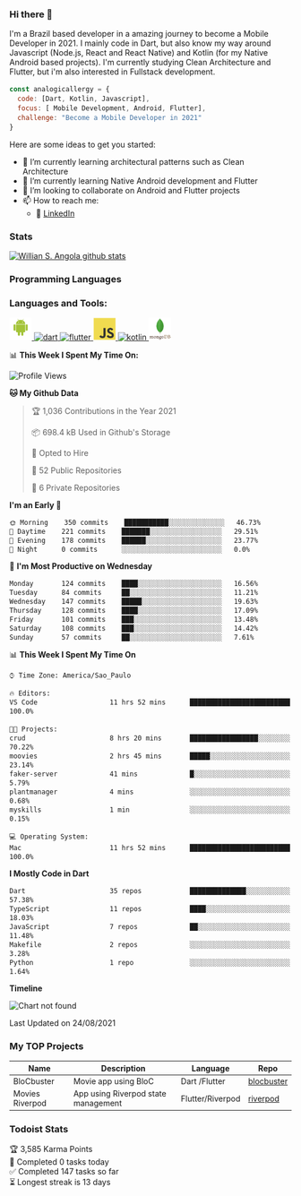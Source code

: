 ### Hi there 👋

I'm a Brazil based developer in a amazing journey to become a Mobile Developer in 2021. I mainly code in Dart, but also know my way around Javascript (Node.js, React and React Native) and Kotlin (for my Native Android based projects). I'm currently studying Clean Architecture and Flutter, but i'm also interested in Fullstack development.

```javascript
const analogicallergy = {
  code: [Dart, Kotlin, Javascript],
  focus: [ Mobile Development, Android, Flutter],
  challenge: "Become a Mobile Developer in 2021"
}
```

Here are some ideas to get you started:

- 🔭  I’m currently learning architectural patterns such as Clean Architecture
- 🌱  I’m currently learning Native Android development and Flutter
- 👯  I’m looking to collaborate on Android and Flutter projects
- 📫  How to reach me:
  -  :office: [LinkedIn](https://www.linkedin.com/in/wsabsi/)

### Stats

[![Willian S. Angola github stats](https://github-readme-stats.vercel.app/api?username=w0ken0ne&count_private=true&show_icons=true&theme=radical&hide_rank=false)](https://github.com/anuraghazra/github-readme-stats)

### Programming Languages

<h3 align="left">Languages and Tools:</h3>
<p align="left"> <a href="https://developer.android.com" target="_blank"> <img src="https://raw.githubusercontent.com/devicons/devicon/master/icons/android/android-original-wordmark.svg" alt="android" width="40" height="40"/> </a> <a href="https://dart.dev" target="_blank"> <img src="https://www.vectorlogo.zone/logos/dartlang/dartlang-icon.svg" alt="dart" width="40" height="40"/> </a> <a href="https://flutter.dev" target="_blank"> <img src="https://www.vectorlogo.zone/logos/flutterio/flutterio-icon.svg" alt="flutter" width="40" height="40"/> </a> <a href="https://developer.mozilla.org/en-US/docs/Web/JavaScript" target="_blank"> <img src="https://raw.githubusercontent.com/devicons/devicon/master/icons/javascript/javascript-original.svg" alt="javascript" width="40" height="40"/> </a> <a href="https://kotlinlang.org" target="_blank"> <img src="https://www.vectorlogo.zone/logos/kotlinlang/kotlinlang-icon.svg" alt="kotlin" width="40" height="40"/> </a> <a href="https://www.mongodb.com/" target="_blank"> <img src="https://raw.githubusercontent.com/devicons/devicon/master/icons/mongodb/mongodb-original-wordmark.svg" alt="mongodb" width="40" height="40"/> </a> </p>


📊 **This Week I Spent My Time On:**

<!--START_SECTION:waka-->
![Profile Views](http://img.shields.io/badge/Profile%20Views-0-blue)

**🐱 My Github Data** 

> 🏆 1,036 Contributions in the Year 2021
 > 
> 📦 698.4 kB Used in Github's Storage 
 > 
> 💼 Opted to Hire
 > 
> 📜 52 Public Repositories 
 > 
> 🔑 6 Private Repositories  
 > 
**I'm an Early 🐤** 

```text
🌞 Morning    350 commits    ███████████░░░░░░░░░░░░░░   46.73% 
🌆 Daytime    221 commits    ███████░░░░░░░░░░░░░░░░░░   29.51% 
🌃 Evening    178 commits    ██████░░░░░░░░░░░░░░░░░░░   23.77% 
🌙 Night      0 commits      ░░░░░░░░░░░░░░░░░░░░░░░░░   0.0%

```
📅 **I'm Most Productive on Wednesday** 

```text
Monday       124 commits    ████░░░░░░░░░░░░░░░░░░░░░   16.56% 
Tuesday      84 commits     ██░░░░░░░░░░░░░░░░░░░░░░░   11.21% 
Wednesday    147 commits    █████░░░░░░░░░░░░░░░░░░░░   19.63% 
Thursday     128 commits    ████░░░░░░░░░░░░░░░░░░░░░   17.09% 
Friday       101 commits    ███░░░░░░░░░░░░░░░░░░░░░░   13.48% 
Saturday     108 commits    ███░░░░░░░░░░░░░░░░░░░░░░   14.42% 
Sunday       57 commits     ██░░░░░░░░░░░░░░░░░░░░░░░   7.61%

```


📊 **This Week I Spent My Time On** 

```text
⌚︎ Time Zone: America/Sao_Paulo

🔥 Editors: 
VS Code                  11 hrs 52 mins      █████████████████████████   100.0%

🐱‍💻 Projects: 
crud                     8 hrs 20 mins       █████████████████░░░░░░░░   70.22% 
moovies                  2 hrs 45 mins       █████░░░░░░░░░░░░░░░░░░░░   23.14% 
faker-server             41 mins             █░░░░░░░░░░░░░░░░░░░░░░░░   5.79% 
plantmanager             4 mins              ░░░░░░░░░░░░░░░░░░░░░░░░░   0.68% 
myskills                 1 min               ░░░░░░░░░░░░░░░░░░░░░░░░░   0.15%

💻 Operating System: 
Mac                      11 hrs 52 mins      █████████████████████████   100.0%

```

**I Mostly Code in Dart** 

```text
Dart                     35 repos            ██████████████░░░░░░░░░░░   57.38% 
TypeScript               11 repos            ████░░░░░░░░░░░░░░░░░░░░░   18.03% 
JavaScript               7 repos             ██░░░░░░░░░░░░░░░░░░░░░░░   11.48% 
Makefile                 2 repos             ░░░░░░░░░░░░░░░░░░░░░░░░░   3.28% 
Python                   1 repo              ░░░░░░░░░░░░░░░░░░░░░░░░░   1.64%

```


**Timeline**

![Chart not found](https://raw.githubusercontent.com/w0ken0ne/w0ken0ne/main/charts/bar_graph.png) 


 Last Updated on 24/08/2021
<!--END_SECTION:waka-->

### My TOP Projects

| Name            | Description                         | Language         | Repo                                                           |
| --------------- | ----------------------------------- | ---------------- | -------------------------------------------------------------- |
| BloCbuster      | Movie app using BloC                | Dart /Flutter    | [blocbuster](https://github.com/w0ken0ne/blocbuster)    |
| Movies Riverpod | App using Riverpod state management | Flutter/Riverpod | [riverpod](https://github.com/w0ken0ne/movies_riverpod) |

### Todoist Stats

<!-- TODO-IST:START -->
🏆  3,585 Karma Points           
🌸  Completed 0 tasks today           
✅  Completed 147 tasks so far           
⏳  Longest streak is 13 days
<!-- TODO-IST:END -->
